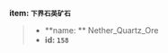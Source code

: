 <!-- BEGIN_AUTOGEN: do NOT edit in this block -->

**item: `下界石英矿石`**

> * **name: ** Nether_Quartz_Ore
> * **id: `158`**

<!-- END_AUTOGEN-->
